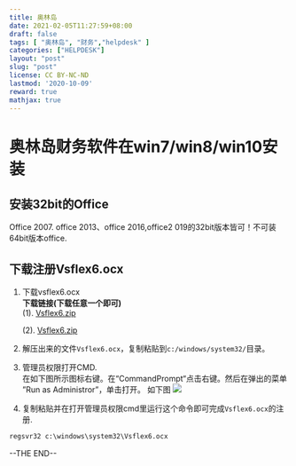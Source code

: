 ```yaml
---
title: 奥林岛
date: 2021-02-05T11:27:59+08:00
draft: false
tags: [ "奥林岛", "财务","helpdesk" ]
categories: ["HELPDESK"]
layout: "post"
slug: "post"
license: CC BY-NC-ND
lastmod: '2020-10-09'
reward: true
mathjax: true
---
```


# 奥林岛财务软件在win7/win8/win10安装

## 安装32bit的Office
Office 2007. office 2013、office 2016,office2 019的32bit版本皆可！不可装64bit版本office.

## 下载注册Vsflex6.ocx

  1. 下载vsflex6.ocx <br> 
    **下载链接(下载任意一个即可)** <br> 
     (1). [Vsflex6.zip](https://dllyes.com/wp-content/uploads//OCX/201511071744/Vsflex6.zip)
     
     (2). [Vsflex6.zip](post/file/Vsflex6.zip)
  2. 解压出来的文件`Vsflex6.ocx`，复制粘贴到`c:/windows/system32/`目录。
  3. 管理员权限打开CMD.<br>在如下图所示图标右键。在“CommandPrompt“点击右键。然后在弹出的菜单 ”Run as Administror”，单击打开。
如下图
![](zh-cn/helpdesk/how-to-install-aolindao/2016-09-14_101553.jpg)

 4. 复制粘贴并在打开管理员权限cmd里运行这个命令即可完成`Vsflex6.ocx`的注册.

  ```cmd
regsvr32 c:\windows\system32\Vsflex6.ocx
```


--THE END--

